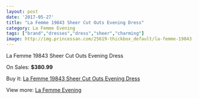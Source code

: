 ```yaml
---
layout: post
date: '2017-05-27'
title: "La Femme 19843 Sheer Cut Outs Evening Dress"
category: La Femme Evening
tags: ["brand","dresses","dress","sheer","charming"]
image: http://img.princessan.com/25619-thickbox_default/la-femme-19843-sheer-cut-outs-evening-dress.jpg
---
```

La Femme 19843 Sheer Cut Outs Evening Dress

On Sales: **$380.99**
<a href="https://www.princessan.com/en/la-femme-evening/11683-la-femme-19843-sheer-cut-outs-evening-dress.html"><amp-img layout="responsive" width="600" height="600" src="//img.princessan.com/25619-thickbox_default/la-femme-19843-sheer-cut-outs-evening-dress.jpg" alt="La Femme 19843 Sheer Cut Outs Evening Dress 0" /></a>

Buy it: [La Femme 19843 Sheer Cut Outs Evening Dress](https://www.princessan.com/en/la-femme-evening/11683-la-femme-19843-sheer-cut-outs-evening-dress.html "La Femme 19843 Sheer Cut Outs Evening Dress")

View more: [La Femme Evening](https://www.princessan.com/en/29-la-femme-evening "La Femme Evening")